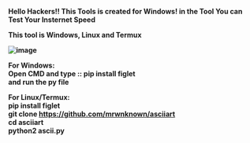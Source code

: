 <b>Hello Hackers!! This Tools is created for Windows! in the Tool You can Test Your Insternet Speed<b> <br>

This tool is Windows, Linux and Termux<br>


![image](https://user-images.githubusercontent.com/108183497/176622562-106d8347-c28c-4681-8225-3275012b0ee1.png)

For Windows:<br>
Open CMD and type :: pip install figlet<br>
and run the py file<br>

For Linux/Termux:<br>
pip install figlet<br>
git clone https://github.com/mrwnknown/asciiart<br>
cd asciiart<br>
python2 ascii.py<br>


